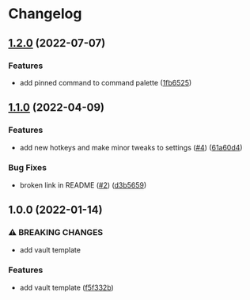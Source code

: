 # Changelog

## [1.2.0](https://github.com/andrewmcodes/obsidian-beginner-vault-template/compare/v1.1.0...v1.2.0) (2022-07-07)


### Features

* add pinned command to command palette ([1fb6525](https://github.com/andrewmcodes/obsidian-beginner-vault-template/commit/1fb6525379c55b39f94821a1af8381df7e03db53))

## [1.1.0](https://github.com/andrewmcodes/obsidian-beginner-vault-template/compare/v1.0.0...v1.1.0) (2022-04-09)


### Features

* add new hotkeys and make minor tweaks to settings ([#4](https://github.com/andrewmcodes/obsidian-beginner-vault-template/issues/4)) ([61a60d4](https://github.com/andrewmcodes/obsidian-beginner-vault-template/commit/61a60d4cfeebe04cf7c70d48491ee64433164ce9))


### Bug Fixes

* broken link in README ([#2](https://github.com/andrewmcodes/obsidian-beginner-vault-template/issues/2)) ([d3b5659](https://github.com/andrewmcodes/obsidian-beginner-vault-template/commit/d3b5659c89c9c49327cfe57d34d31902f52c7d55))

## 1.0.0 (2022-01-14)


### ⚠ BREAKING CHANGES

* add vault template

### Features

* add vault template ([f5f332b](https://github.com/andrewmcodes/obsidian-beginner-vault-template/commit/f5f332b6c9451448e205e9429dd9d75fca72b527))
